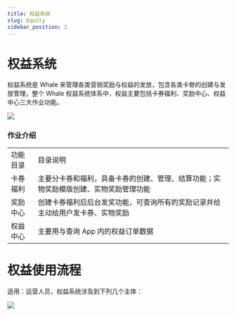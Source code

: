 ```yaml
---
title: 权益系统
slug: Equity
sidebar_position: 2
---
```



# 权益系统

权益系统是 Whale 来管理各类营销奖励与权益的发放，包含各类卡劵的创建与发放管理，整个 Whale 权益系统体系中，权益主要包括卡券福利、奖励中心、权益中心三大作业功能。

<img src="/assets/RLF9b0opRoZmx0xyz7AcbrVonYg.jpeg"/>

### **作业介绍**

|   |   |
|---|---|
|功能目录|目录说明|
|卡券福利|主要分卡券和福利，具备卡券的创建、管理、结算功能；实物奖励模版创建、实物奖励管理功能|
|奖励中心|创建卡券福利后后台发奖功能，可查询所有的奖励记录并给主动给用户发卡券、实物奖励|
|权益中心|主要用与查询 App 内的权益订单数据|

# **权益使用流程**

适用：运营人员，权益系统涉及到下列几个主体：

<img src="/assets/U3DBb2alnosrtqx3mrrctrt3nKb.jpeg"/>

